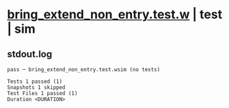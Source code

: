 # [bring_extend_non_entry.test.w](../../../../../examples/tests/valid/bring_extend_non_entry.test.w) | test | sim

## stdout.log
```log
pass ─ bring_extend_non_entry.test.wsim (no tests)

Tests 1 passed (1)
Snapshots 1 skipped
Test Files 1 passed (1)
Duration <DURATION>
```

